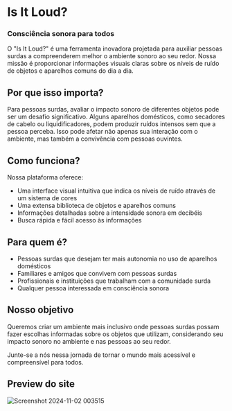 # Is It Loud? 
### Consciência sonora para todos

O "Is It Loud?" é uma ferramenta inovadora projetada para auxiliar pessoas surdas a compreenderem melhor o ambiente sonoro ao seu redor. Nossa missão é proporcionar informações visuais claras sobre os níveis de ruído de objetos e aparelhos comuns do dia a dia.

## Por que isso importa?

Para pessoas surdas, avaliar o impacto sonoro de diferentes objetos pode ser um desafio significativo. Alguns aparelhos domésticos, como secadores de cabelo ou liquidificadores, podem produzir ruídos intensos sem que a pessoa perceba. Isso pode afetar não apenas sua interação com o ambiente, mas também a convivência com pessoas ouvintes.

## Como funciona?

Nossa plataforma oferece:
- Uma interface visual intuitiva que indica os níveis de ruído através de um sistema de cores
- Uma extensa biblioteca de objetos e aparelhos comuns
- Informações detalhadas sobre a intensidade sonora em decibéis
- Busca rápida e fácil acesso às informações

## Para quem é?

- Pessoas surdas que desejam ter mais autonomia no uso de aparelhos domésticos
- Familiares e amigos que convivem com pessoas surdas
- Profissionais e instituições que trabalham com a comunidade surda
- Qualquer pessoa interessada em consciência sonora

## Nosso objetivo

Queremos criar um ambiente mais inclusivo onde pessoas surdas possam fazer escolhas informadas sobre os objetos que utilizam, considerando seu impacto sonoro no ambiente e nas pessoas ao seu redor.

Junte-se a nós nessa jornada de tornar o mundo mais acessível e compreensível para todos.

## Preview do site

![Screenshot 2024-11-02 003515](https://github.com/user-attachments/assets/cc167fb3-bdb6-4ce4-8761-2c7b50384e66)
